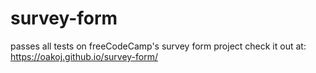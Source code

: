 # survey-form
passes all tests on freeCodeCamp's survey form project
check it out at: https://oakoj.github.io/survey-form/
